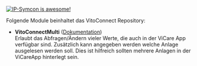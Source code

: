 [![IP-Symcon is awesome!](https://img.shields.io/badge/IP--Symcon-5.0-blue.svg)](https://www.symcon.de)

Folgende Module beinhaltet das VitoConnect Repository:

- __VitoConnectMulti__ ([Dokumentation](VitoConnectMulti/README.md))  
	Erlaubt das Abfragen/Ändern vieler Werte, die auch in der ViCare App verfügbar sind.
    Zusätzlich kann angegeben werden welche Anlage ausgelesen werden soll.
    Dies ist hilfreich sollten mehrere Anlagen in der ViCareApp hinterlegt sein.
